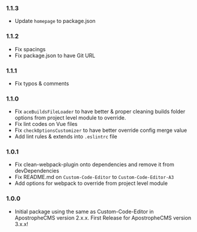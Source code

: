 ### 1.1.3
- Update `homepage` to package.json

### 1.1.2
- Fix spacings
- Fix package.json to have Git URL

### 1.1.1
- Fix typos & comments

### 1.1.0
- Fix `aceBuildsFileLoader` to have better & proper cleaning builds folder options from project level module to override.
- Fix lint codes on Vue files
- Fix `checkOptionsCustomizer` to have better override config merge value
- Add lint rules & extends into `.eslintrc` file

### 1.0.1
- Fix clean-webpack-plugin onto dependencies and remove it from devDependencies
- Fix README.md on `Custom-Code-Editor` to `Custom-Code-Editor-A3`
- Add options for webpack to override from project level module

### 1.0.0
- Initial package using the same as Custom-Code-Editor in ApostropheCMS version 2.x.x. First Release for ApostropheCMS version 3.x.x!